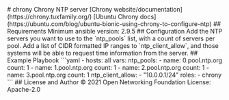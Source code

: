 <!--
SPDX-FileCopyrightText: © 2021 Open Networking Foundation <support@opennetworking.org>
SPDX-License-Identifier: Apache-2.0
--!>
# chrony

Chrony NTP server

[Chrony website/documentation](https://chrony.tuxfamily.org/)

[Ubuntu Chrony docs](https://ubuntu.com/blog/ubuntu-bionic-using-chrony-to-configure-ntp)

## Requirements

Minimum ansible version: 2.9.5

## Configuration

Add the NTP servers you want to use to the `ntp_pools` list, with a count of
servers per pool.

Add a list of CIDR formatted IP ranges to `ntp_client_allow`, and those systems
will be able to request time information from the server.

## Example Playbook

```yaml
- hosts: all
  vars:
    ntp_pools:
      - name: 0.pool.ntp.org
        count: 1
      - name: 1.pool.ntp.org
        count: 1
      - name: 2.pool.ntp.org
        count: 1
      - name: 3.pool.ntp.org
        count: 1
    ntp_client_allow:
      - "10.0.0.1/24"
  roles:
    - chrony
```

## License and Author

© 2021 Open Networking Foundation <support@opennetworking.org>

License: Apache-2.0
